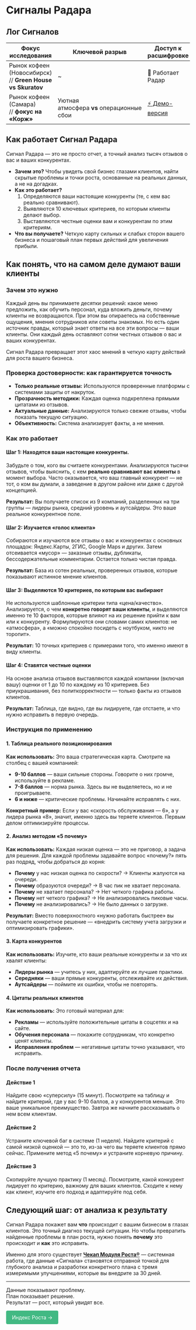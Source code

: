 # Сигналы Радара

## Лог Сигналов

| Фокус исследования                                        | Ключевой разрыв                           | Доступ к расшифровке                                  |
| --------------------------------------------------------- | ----------------------------------------- | ----------------------------------------------------- |
| Рынок кофеен (Новосибирск) // **Green House vs Skuratov** | ~                                         | 🔎 Работает Радар                                     |
| Рынок кофеен (Самара) // **фокус на «Корж»**              | Уютная атмосфера **vs** операционные сбои | [⚡️ Демо-версия](/radar/signal/coffee-points-smr-2025/review) |

## Как работает Сигнал Радара

Сигнал Радара — это не просто отчет, а точный анализ тысяч отзывов о вас и ваших конкурентах.

- **Зачем это?** Чтобы увидеть свой бизнес глазами клиентов, найти скрытые проблемы и точки роста, основанные на реальных данных, а не на догадках.
- **Как это работает?**
	1. Определяются ваши настоящие конкуренты (те, с кем вас реально сравнивают).
	2. Выявляются 10 ключевых критериев, по которым клиенты делают выбор.
	3. Выставляются честные оценки вам и конкурентам по этим критериям.
- **Что вы получаете?** Четкую карту сильных и слабых сторон вашего бизнеса и пошаговый план первых действий для увеличения прибыли.
## Как понять, что на самом деле думают ваши клиенты

### Зачем это нужно

Каждый день вы принимаете десятки решений: какое меню предложить, как обучить персонал, куда вложить деньги, почему клиенты не возвращаются. При этом вы опираетесь на собственные ощущения, мнения сотрудников или советы знакомых. Но есть один источник правды, который знает ответы на все эти вопросы — ваши клиенты. Они каждый день оставляют сотни честных отзывов о вас и ваших конкурентах. 

Сигнал Радара превращает этот хаос мнений в четкую карту действий для роста вашего бизнеса.
### Проверка достоверности: как гарантируется точность

- **Только реальные отзывы:** Используются проверенные платформы с системами защиты от накруток.
- **Прозрачность методики:** Каждая оценка подкреплена прямыми цитатами из отзывов.
- **Актуальные данные:** Анализируются только свежие отзывы, чтобы показать текущую ситуацию.
- **Объективность:** Система анализирует факты, а не мнения.
### Как это работает

#### Шаг 1: Находятся ваши настоящие конкуренты.

Забудьте о том, кого вы считаете конкурентами. Анализируются тысячи отзывов, чтобы выяснить, с кем **реально сравнивают вас клиенты** в момент выбора. Часто оказывается, что ваш главный конкурент — не тот, о ком вы думали, а заведение в другом районе или даже с другой концепцией.

**Результат:** Вы получаете список из 9 компаний, разделенных на три группы — лидеры рынка, средний уровень и аутсайдеры. Это ваше реальное конкурентное поле.

#### Шаг 2: Изучается «голос клиента»

Собираются и изучаются все отзывы о вас и конкурентах с основных площадок: Яндекс.Карты, 2ГИС, Google Maps и других. Затем отсеивается «мусор» — заказные отзывы, дубликаты, бессодержательные комментарии. Остается только чистая правда.

**Результат:** База из сотен реальных, проверенных отзывов, которые показывают истинное мнение клиентов.

#### Шаг 3: Выделяются 10 критериев, по которым вас выбирают

Не используются шаблонные критерии типа «цена/качество». Анализируется, о чем **конкретно говорят ваши клиенты**, и выделяются именно те 10 факторов, которые влияют на их решение прийти к вам или к конкуренту. Формулируются они словами самих клиентов: не «атмосфера», а «можно спокойно посидеть с ноутбуком, никто не торопит».

**Результат:** 10 точных критериев с примерами того, что именно имеют в виду клиенты.

#### Шаг 4: Ставятся честные оценки

На основе анализа отзывов выставляются каждой компании (включая вашу) оценки от 1 до 10 по каждому из 10 критериев. Без приукрашивания, без политкорректности — только факты из отзывов клиентов.

**Результат:** Таблица, где видно, где вы лидируете, где отстаете, и что нужно исправить в первую очередь.

### Инструкция по применению

#### 1. Таблица реального позиционирования

**Как использовать:** Это ваша стратегическая карта. Смотрите на столбец с вашей компанией:
* **9-10 баллов** — ваши сильные стороны. Говорите о них громче, используйте в рекламе.
* **7-8 баллов** — норма рынка. Здесь вы не выделяетесь, но и не проигрываете.
* **6 и ниже** — критические проблемы. Начинайте исправлять с них.

**Конкретный пример:** Если у вас «скорость обслуживания — 6», а у лидера рынка «8», значит, именно здесь вы теряете клиентов. Первым делом оптимизируйте процессы.

#### 2. Анализ методом «5 почему»

**Как использовать:** Каждая низкая оценка — это не приговор, а задача для решения. Для каждой проблемы задавайте вопрос «почему?» пять раз подряд, чтобы добраться до корня:
* **Почему** у нас низкая оценка по скорости? → Клиенты жалуются на очереди.
* **Почему** образуются очереди? → В час пик не хватает персонала.
* **Почему** не хватает персонала? → Нет четкого графика работы.
* **Почему** нет четкого графика? → Не анализировались пиковые часы.
* **Почему** не анализировались? → Не было данных о загрузке.

**Результат:** Вместо поверхностного «нужно работать быстрее» вы получаете конкретное решение — «внедрить систему учета загрузки и оптимизировать графики».

#### 3. Карта конкурентов

**Как использовать:** Изучите, кто ваши реальные конкуренты и за что их хвалят клиенты:
* **Лидеры рынка** — учитесь у них, адаптируйте их лучшие практики.
* **Середняки** — ваши прямые конкуренты, отслеживайте их действия.
* **Аутсайдеры** — поймите их ошибки, чтобы не повторять.

#### 4. Цитаты реальных клиентов

**Как использовать:** Это готовый материал для:
* **Рекламы** — используйте положительные цитаты в соцсетях и на сайте.
* **Обучения персонала** — покажите сотрудникам, что конкретно ценят клиенты.
* **Исправления проблем** — негативные цитаты точно указывают, что исправить.
### После получения отчета
#### Действие 1
Найдите свою «суперсилу» (15 минут). Посмотрите на таблицу и найдите критерий, где у вас 9-10 баллов, а у конкурентов меньше. Это ваше уникальное преимущество. Завтра же начните рассказывать о нем всем клиентам.
#### Действие 2
Устраните ключевой баг в системе (1 неделя). Найдите критерий с самой низкой оценкой — это то, из-за чего вы теряете клиентов прямо сейчас. Примените метод «5 почему» и устраните корневую причину.
#### Действие 3
Скопируйте лучшую практику (1 месяц). Посмотрите, какой конкурент лидирует по критерию, важному для ваших клиентов. Сходите к нему как клиент, изучите его подход и адаптируйте под себя.
## Следующий шаг: от анализа к результату

Сигнал Радара покажет вам **что** происходит с вашим бизнесом в глазах клиентов. Это точный диагноз текущей ситуации. Но чтобы превратить найденные проблемы в план роста, нужно понять **почему** это происходит и **как** это исправить.

Именно для этого существует [**Чекап Модуля Роста®**](/checkup/overview) — системная работа, где данные «Сигнала» становятся отправной точкой для глубокого анализа и разработки конкретного плана с тремя измеримыми улучшениями, которые вы внедрите за 30 дней.

---

Данные показывают проблему. <br>
План показывает решение. <br>
Результат — рост, который увидят все. <br>

<div class="specs-button">
  <a href="/radar/overview">Индекс Роста →</a>
</div>

<style>
.specs-button a {
  display: inline-block;
  padding: 8px 16px;
  background-color: #42b983;
  color: white !important;
  text-decoration: none !important;
  border-radius: 4px;
  font-family: inherit;
  border: none;
  cursor: pointer;
  transition: background 0.2s;
  /* Новые важные свойства */
  -webkit-user-select: none;
  user-select: none;
  line-height: 1.5;
}

